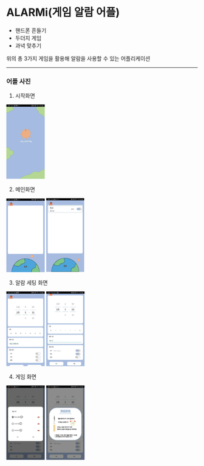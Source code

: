 # ALARMi(게임 알람 어플)

+ 핸드폰 흔들기
+ 두더지 게임
+ 과녁 맞추기  
  
위의 총 3가지 게임을 활용해 알람을 사용할 수 있는 어플리케이션  

---
### 어플 사진

1. 시작화면
<div>
<img src = "./image/start.jpg" width="20%">
</div>

2. 메인화면
<div>
<img src = "./image/main.jpg" width="20%">
<img src = "./image/alarm.jpg" width="19.8%">
</div>

3. 알람 세팅 화면
<div>
<img src = "./image/setting1.jpg" width="20%">
<img src = "./image/setting2.jpg" width="20%">
</div>

4. 게임 화면
<div>
<img src = "./image/choice_game.jpg" width="20%">
<img src = "./image/ex_game.jpg" width="20%">
</div>
